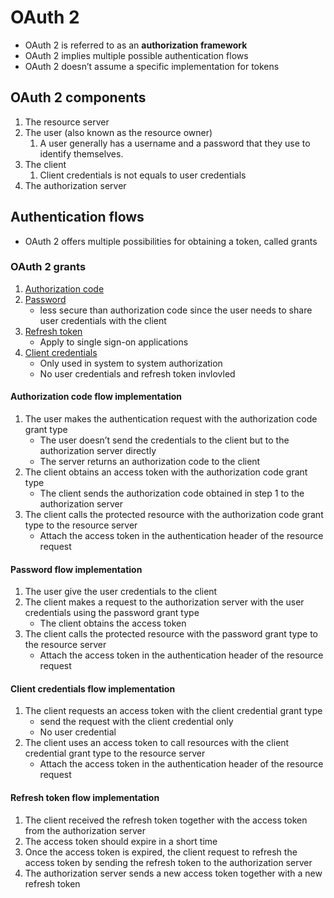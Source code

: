 # OAuth 2

* OAuth 2 is referred to as an **authorization framework**
* OAuth 2 implies multiple possible authentication flows
* OAuth 2 doesn’t assume a specific implementation for tokens

## OAuth 2 components
1. The resource server
2. The user (also known as the resource owner)
    1. A user generally has a username and a password that they use to identify themselves.
3. The client
    1. Client credentials is not equals to user credentials
4. The authorization server

## Authentication flows
* OAuth 2 offers multiple possibilities for obtaining a token, called grants

### OAuth 2 grants
1. [Authorization code](#authorizationCode)
2. [Password](#password)
    * less secure than authorization code since the user needs to share user credentials with the client
3. [Refresh token](#refreshToken)
    * Apply to single sign-on applications
4. [Client credentials](#clientCredentials)
    * Only used in system to system authorization
    * No user credentials and refresh token invlovled

#### <a name="authorizationCode">Authorization code flow implementation</a>
1. The user makes the authentication request with the authorization code grant type
    * The user doesn’t send the credentials to the client but to the authorization server directly
    * The server returns an authorization code to the client
2. The client obtains an access token with the authorization code grant type
    * The client sends the authorization code obtained in step 1 to the authorization server
3. The client calls the protected resource with the authorization code grant type to the resource server
    * Attach the access token in the authentication header of the resource request  

#### <a name="password">Password flow implementation</a>
1. The user give the user credentials to the client
2. The client makes a request to the authorization server with the user credentials using the password grant type
    * The client obtains the access token
3. The client calls the protected resource with the password grant type to the resource server
    * Attach the access token in the authentication header of the resource request

#### <a name="clientCredentials">Client credentials flow implementation</a>
1. The client requests an access token with the client credential grant type
    * send the request with the client credential only
    * No user credential
2. The client uses an access token to call resources with the client credential grant type to the resource server
    * Attach the access token in the authentication header of the resource request

#### <a name="refreshToken">Refresh token flow implementation</a>
1. The client received the refresh token together with the access token from the authorization server
2. The access token should expire in a short time
3. Once the access token is expired, the client request to refresh the access token by sending the refresh token to the authorization server
4. The authorization server sends a new access token together with a new refresh token
